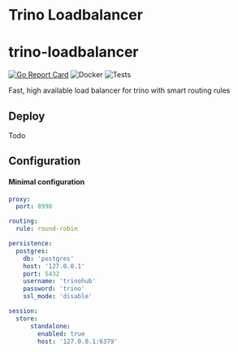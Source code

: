 # Trino Loadbalancer

# trino-loadbalancer 
[![Go Report Card](https://goreportcard.com/badge/github.com/The-Data-Appeal-Company/trino-loadbalancer)](https://goreportcard.com/report/github.com/The-Data-Appeal-Company/trino-loadbalancer)
![Docker](https://github.com/The-Data-Appeal-Company/trino-loadbalancer/workflows/Docker/badge.svg)
![Tests](https://github.com/The-Data-Appeal-Company/trino-loadbalancer/workflows/Tests/badge.svg)

Fast, high available load balancer for trino with smart routing rules

## Deploy

Todo

## Configuration 

#### Minimal configuration

```yaml
proxy:
  port: 8998

routing:
  rule: round-robin

persistence:
  postgres:
    db: 'postgres'
    host: '127.0.0.1'
    port: 5432
    username: 'trinohub'
    password: 'trino'
    ssl_mode: 'disable'

session:
  store:
      standalone:
        enabled: true
        host: '127.0.0.1:6379'
```
